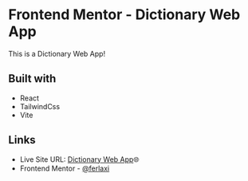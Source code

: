# Frontend Mentor - Dictionary Web App

This is a Dictionary Web App!

## Built with

- React
- TailwindCss
- Vite

## Links
- Live Site URL: [Dictionary Web App]()🌐
- Frontend Mentor - [@ferlaxi](https://www.frontendmentor.io/profile/ferlaxi)